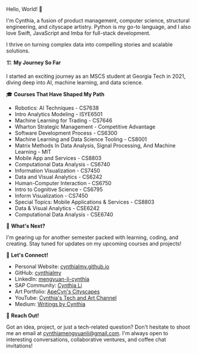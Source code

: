 Hello, World! 👋 

I'm Cynthia, a fusion of product management, computer science, structural engineering, and cityscape artistry. Python is my go-to language, and I also love Swift, JavaScript and Imba for full-stack development.

I thrive on turning complex data into compelling stories and scalable solutions.

🏗 **My Journey So Far**

I started an exciting journey as an MSCS student at Georgia Tech in 2021, diving deep into AI, machine learning, and data science. 

🎓 **Courses That Have Shaped My Path**

- Robotics: AI Techniques - CS7638
- Intro Analytics Modeling - ISYE6501
- Machine Learning for Trading - CS7646
- Wharton Strategic Management - Competitive Advantage
- Software Development Process - CS6300
- Machine Learning and Data Science Tooling - CS8001
- Matrix Methods In Data Analysis, Signal Processing, And Machine Learning - MIT
- Mobile App and Services - CS8803
- Computational Data Analysis - CS6740
- Information Visualization - CS7450
- Data and Visual Analytics - CS6242
- Human-Computer Interaction - CS6750
- Intro to Cognitive Science - CS6795
- Inform Visualization - CS7450
- Special Topics: Mobile Applications & Services - CS8803
- Data & Visual Analytics - CSE6242
- Computational Data Analysis - CSE6740

🚀 **What's Next?**

I'm gearing up for another semester packed with learning, coding, and creating. Stay tuned for updates on my upcoming courses and projects!

🔗 **Let's Connect!**

- Personal Website: [cynthialmy.github.io](https://cynthialmy.github.io)
- GitHub: [cynthialmy](https://github.com/cynthialmy)
- LinkedIn: [mengyuan-li-cynthia](https://www.linkedin.com/in/mengyuan-li-cynthia/)
- SAP Community: [Cynthia Li](https://people.sap.com/cynthia.li03)
- Art Portfolio: [ApeCyn's Cityscapes](https://www.apecynart.com/)
- YouTube: [Cynthia's Tech and Art Channel](https://www.youtube.com/@mengyuancynthiali3449)
- Medium: [Writings by Cynthia](https://medium.com/@cynthiamengyuanli)

📧 **Reach Out!**

Got an idea, project, or just a tech-related question? Don't hesitate to shoot me an email at [cynthiamengyuanli@gmail.com](mailto:cynthiamengyuanli@gmail.com). I'm always open to interesting conversations, collaborative ventures, and coffee chat invitations!
